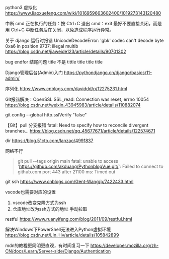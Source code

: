 python3 虚拟化
https://www.liaoxuefeng.com/wiki/1016959663602400/1019273143120480

中断 cmd 正在执行的任务：按 Ctrl+C 退出 cmd：exit 最好不要直接关闭，而是用 Ctrl+C 中断任务后在关闭，以免造成程序运行异常。

关于 django 运行时报错 UnicodeDecodeError: 'gbk' codec can't decode byte 0xa6 in position 9737: illegal multib
https://blog.csdn.net/jiaweide123/article/details/90701302

bug
endfor 结尾问题
title 不是 tittle title title title

Django管理后台(Admin)入门
https://pythondjango.cn/django/basics/11-admin/

序列化
https://www.cnblogs.com/daviddd/p/12275231.html

Git报错解决：OpenSSL SSL_read: Connection was reset, errno 10054 
https://blog.csdn.net/weixin_43945983/article/details/110882074

git config --global http.sslVerify "false"

【Git】pull 分支报错 fatal: Need to specify how to reconcile divergent branches...
https://blog.csdn.net/qq_45677671/article/details/122574671

dir
https://blog.51cto.com/lanzao/4991837

网络不行
> git pull --tags origin main
fatal: unable to access 'https://github.com/akduang/PythonblogVue.git/': Failed to connect to github.com port 443 after 21100 ms: Timed out


git ssh
https://www.cnblogs.com/Gent-Wang/p/7422433.html

vscode也需要对应的设置
1. vscode改变克隆方式为ssh
2. 仓库地址改为ssh方式的地址
手动拉取

restful
https://www.ruanyifeng.com/blog/2011/09/restful.html

解决Windows下PowerShell无法进入Python虚拟环境
https://blog.csdn.net/Lin_Hv/article/details/105842899

mdn的教程更简明更直观，有时间复习一下
https://developer.mozilla.org/zh-CN/docs/Learn/Server-side/Django/Authentication